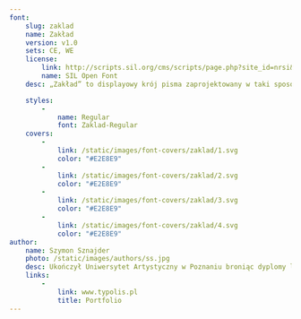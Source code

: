```yaml
---
font:
    slug: zaklad
    name: Zakład
    version: v1.0
    sets: CE, WE
    license:
        link: http://scripts.sil.org/cms/scripts/page.php?site_id=nrsi&id=OFL_web
        name: SIL Open Font
    desc: „Zakład” to displayowy krój pisma zaprojektowany w taki sposób, aby sprawdzał się na szyldach, jak i plakatach opisujących różne wydarzenia kulturalne w Warszawie. Jego masywna konstrukcja oraz zdecydowany i odważny rysunek, inspirowany liternictwem z szyldów zakładów rzemieślniczych, sprawia że jest on w swej formie wizualnej charakterystyczny i zauważalny.

    styles:
        -
            name: Regular
            font: Zaklad-Regular
    covers:
        -
            link: /static/images/font-covers/zaklad/1.svg
            color: "#E2E8E9"
        -
            link: /static/images/font-covers/zaklad/2.svg
            color: "#E2E8E9"
        -
            link: /static/images/font-covers/zaklad/3.svg
            color: "#E2E8E9"
        -
            link: /static/images/font-covers/zaklad/4.svg
            color: "#E2E8E9"
author:
    name: Szymon Sznajder
    photo: /static/images/authors/ss.jpg
    desc: Ukończył Uniwersytet Artystyczny w Poznaniu broniąc dyplomy licencjacki i magisterski z projektowania krojów pism. Laureat licznych wyróżnień i nagród. Między innymi obydwa dyplomy zostały zakwalifikowane do Przeglądu Projektów Dyplomowych Graduation Projects, a za dyplom magisterski został laureatem stypendium im. Marii Dokowicz. Obecnie aktywnie projektuje liczne zlecenia komercyjne oraz wykłada na Uniwersytecie Artystycznym w Poznaniu.
    links:
        -
            link: www.typolis.pl
            title: Portfolio
---
```

